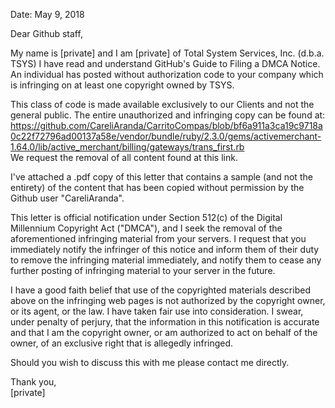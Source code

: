 Date: May 9, 2018

Dear Github staff,

My name is [private] and I am [private] of Total System Services, Inc. (d.b.a. TSYS) I have read and understand GitHub's Guide to Filing a DMCA Notice. An individual has posted without authorization code to your company which is infringing on at least one copyright owned by TSYS.

This class of code is made available exclusively to our Clients and not the general public.
The entire unauthorized and infringing copy can be found at:  
https://github.com/CareliAranda/CarritoCompas/blob/bf6a911a3ca19c9718a0c22f72796ad00137a58e/vendor/bundle/ruby/2.3.0/gems/activemerchant-1.64.0/lib/active_merchant/billing/gateways/trans_first.rb  
We request the removal of all content found at this link.

I've attached a .pdf copy of this letter that contains a sample (and not the entirety) of the content that has been copied without permission by the Github user "CareliAranda".

This letter is official notification under Section 512(c) of the Digital Millennium Copyright Act ("DMCA"), and I seek the removal of the aforementioned infringing material from your servers. I request that you immediately notify the infringer of this notice and inform them of their duty to remove the infringing material immediately, and notify them to cease any further posting of infringing material to your server in the future.

I have a good faith belief that use of the copyrighted materials described above on the infringing web pages is not authorized by the copyright owner, or its agent, or the law. I have taken fair use into consideration. I swear, under penalty of perjury, that the information in this notification is accurate and that I am the copyright owner, or am authorized to act on behalf of the owner, of an exclusive right that is allegedly infringed.

Should you wish to discuss this with me please contact me directly.  

Thank you,  
[private]
